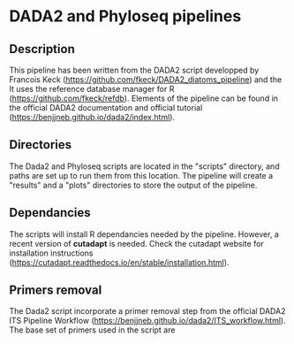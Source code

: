 # DADA2 and Phyloseq pipelines

## Description
This pipeline has been written from the DADA2 script developped by Francois Keck (https://github.com/fkeck/DADA2_diatoms_pipeline) and the 
It uses the reference database manager for R (https://github.com/fkeck/refdb). Elements of the pipeline can be found in the official DADA2 documentation and official tutorial (https://benjjneb.github.io/dada2/index.html). 

## Directories
The Dada2 and Phyloseq scripts are located in the "scripts" directory, and paths are set up to run them from this location.
The pipeline will create a "results" and a "plots" directories to store the output of the pipeline.

## Dependancies
The scripts will install R dependancies needed by the pipeline. However, a recent version of **cutadapt** is needed. Check the cutadapt website for installation instructions (https://cutadapt.readthedocs.io/en/stable/installation.html). 

## Primers removal
The Dada2 script incorporate a primer removal step from the official DADA2 ITS Pipeline Workflow (https://benjjneb.github.io/dada2/ITS_workflow.html). 
The base set of primers used in the script are 